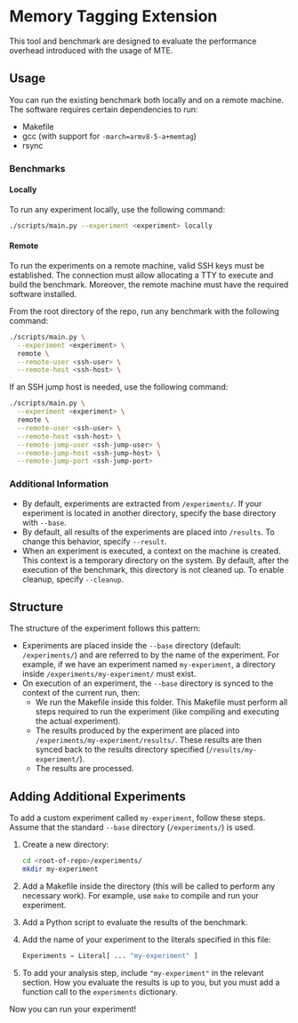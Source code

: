 # Memory Tagging Extension

This tool and benchmark are designed to evaluate the performance overhead introduced with the usage of MTE.

## Usage

You can run the existing benchmark both locally and on a remote machine. The software requires certain dependencies to run:
- Makefile
- gcc (with support for `-march=armv8-5-a+memtag`)
- rsync

### Benchmarks

#### Locally

To run any experiment locally, use the following command:
```bash
./scripts/main.py --experiment <experiment> locally
```

#### Remote

To run the experiments on a remote machine, valid SSH keys must be established. The connection must allow allocating a TTY to execute and build the benchmark. Moreover, the remote machine must have the required software installed.

From the root directory of the repo, run any benchmark with the following command:
```bash
./scripts/main.py \
  --experiment <experiment> \
  remote \
  --remote-user <ssh-user> \
  --remote-host <ssh-host> \
```

If an SSH jump host is needed, use the following command:
```bash
./scripts/main.py \
  --experiment <experiment> \
  remote \
  --remote-user <ssh-user> \
  --remote-host <ssh-host> \
  --remote-jump-user <ssh-jump-user> \
  --remote-jump-host <ssh-jump-host> \
  --remote-jump-port <ssh-jump-port>
```

### Additional Information

- By default, experiments are extracted from `/experiments/`. If your experiment is located in another directory, specify the base directory with `--base`.
- By default, all results of the experiments are placed into `/results`. To change this behavior, specify `--result`.
- When an experiment is executed, a context on the machine is created. This context is a temporary directory on the system. By default, after the execution of the benchmark, this directory is not cleaned up. To enable cleanup, specify `--cleanup`.

## Structure

The structure of the experiment follows this pattern:

- Experiments are placed inside the `--base` directory (default: `/experiments/`) and are referred to by the name of the experiment. For example, if we have an experiment named `my-experiment`, a directory inside `/experiments/my-experiment/` must exist.
- On execution of an experiment, the `--base` directory is synced to the context of the current run, then:
  - We run the Makefile inside this folder. This Makefile must perform all steps required to run the experiment (like compiling and executing the actual experiment).
  - The results produced by the experiment are placed into `/experiments/my-experiment/results/`. These results are then synced back to the results directory specified (`/results/my-experiment/`).
  - The results are processed.

## Adding Additional Experiments

To add a custom experiment called `my-experiment`, follow these steps. Assume that the standard `--base` directory (`/experiments/`) is used.

1. Create a new directory:
   ```bash
   cd <root-of-repo>/experiments/
   mkdir my-experiment
   ```
   
2. Add a Makefile inside the directory (this will be called to perform any necessary work). For example, use `make` to compile and run your experiment.

3. Add a Python script to evaluate the results of the benchmark.

4. Add the name of your experiment to the literals specified in this file:
   ```python
   Experiments = Literal[ ... "my-experiment" ]
   ```
   
5. To add your analysis step, include `"my-experiment"` in the relevant section. How you evaluate the results is up to you, but you must add a function call to the `experiments` dictionary.

Now you can run your experiment!
